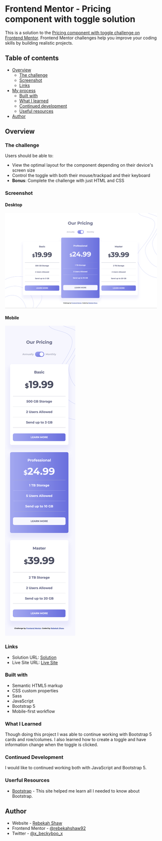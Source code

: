 # Frontend Mentor - Pricing component with toggle solution

This is a solution to the [Pricing component with toggle challenge on Frontend Mentor](https://www.frontendmentor.io/challenges/pricing-component-with-toggle-8vPwRMIC). Frontend Mentor challenges help you improve your coding skills by building realistic projects. 

## Table of contents

- [Overview](#overview)
  - [The challenge](#the-challenge)
  - [Screenshot](#screenshot)
  - [Links](#links)
- [My process](#my-process)
  - [Built with](#built-with)
  - [What I learned](#what-i-learned)
  - [Continued development](#continued-development)
  - [Useful resources](#useful-resources)
- [Author](#author)

## Overview

### The challenge

Users should be able to:

- View the optimal layout for the component depending on their device's screen size
- Control the toggle with both their mouse/trackpad and their keyboard
- **Bonus**: Complete the challenge with just HTML and CSS

### Screenshot

#### Desktop

![desktop](images/desktop.png)

#### Mobile

![mobile](images/mobile.png)

### Links

- Solution URL: [ Solution](https://github.com/rebekahshaw92//pricing-component-with-toggle)
- Live Site URL: [Live Site](https://rebekahshaw92.github.io//pricing-component-with-toggle)

### Built with

- Semantic HTML5 markup
- CSS custom properties
- Sass
- JavaScript
- Bootstrap 5
- Mobile-first workflow

### What I Learned

Though doing this project I was able to continue working with Bootstrap 5 cards and row/columes. I also learned how to create a toggle and have information change when the toggle is clicked.

### Continued Development

I would like to continued working both with JavaScript and Bootstrap 5.

### Userful Resources 

- [Bootstrap](https://getbootstrap.com) - This site helped me learn all I needed to know about Bootstrap.


## Author

- Website - [Rebekah Shaw](https://www.rebekahshaw.com)
- Frontend Mentor - [@rebekahshaw92](https://www.frontendmentor.io/profile/rebekahshaw92)
- Twitter - [@x_beckyboo_x](https://www.twitter.com/x_beckyboo_x)